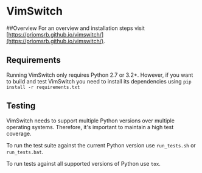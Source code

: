 # VimSwitch

##Overview
For an overview and installation steps visit [https://priomsrb.github.io/vimswitch/](https://priomsrb.github.io/vimswitch/).

## Requirements
Running VimSwitch only requires Python 2.7 or 3.2+. However, if you want to build and test VimSwitch you need to install its dependencies using `pip install -r requirements.txt`

## Testing
VimSwitch needs to support multiple Python versions over multiple operating systems. Therefore, it's important to maintain a high test coverage.

To run the test suite against the current Python version use `run_tests.sh` or `run_tests.bat`.

To run tests against all supported versions of Python use `tox`.
